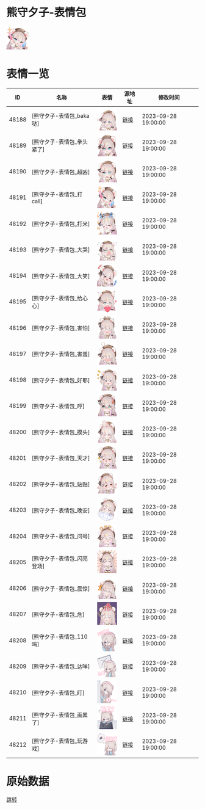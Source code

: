 # 熊守夕子-表情包

<img src="./cover.png" height="60" alt="cover" />

# 表情一览

|ID|名称|表情|源地址|修改时间|
|----|----|----|----|----|
|48188|[熊守夕子-表情包_baka哒]|<img src="./pic/048188_%5B熊守夕子-表情包_baka哒%5D.png" height="60" alt="baka哒"/>|[链接](https://i0.hdslb.com/bfs/garb/a1e487571301bac59fd6832c2177312c851f370e.png)|2023-09-28 19:00:00|
|48189|[熊守夕子-表情包_拳头紧了]|<img src="./pic/048189_%5B熊守夕子-表情包_拳头紧了%5D.png" height="60" alt="拳头紧了"/>|[链接](https://i0.hdslb.com/bfs/garb/b0ad103e1bfd7848845abfb3adb2a6052dbc3257.png)|2023-09-28 19:00:00|
|48190|[熊守夕子-表情包_超凶]|<img src="./pic/048190_%5B熊守夕子-表情包_超凶%5D.png" height="60" alt="超凶"/>|[链接](https://i0.hdslb.com/bfs/garb/5125bed138c1e161b97233de85b5444640f6b86b.png)|2023-09-28 19:00:00|
|48191|[熊守夕子-表情包_打call]|<img src="./pic/048191_%5B熊守夕子-表情包_打call%5D.png" height="60" alt="打call"/>|[链接](https://i0.hdslb.com/bfs/garb/ea72a2caf56c0cfcde5930ff7c3154665f3724b6.png)|2023-09-28 19:00:00|
|48192|[熊守夕子-表情包_打米]|<img src="./pic/048192_%5B熊守夕子-表情包_打米%5D.png" height="60" alt="打米"/>|[链接](https://i0.hdslb.com/bfs/garb/72df40c17dc3673678c473533c41f5feefe39c91.png)|2023-09-28 19:00:00|
|48193|[熊守夕子-表情包_大哭]|<img src="./pic/048193_%5B熊守夕子-表情包_大哭%5D.png" height="60" alt="大哭"/>|[链接](https://i0.hdslb.com/bfs/garb/da10d2e372ef66c8d2869115dceb4154af0e9695.png)|2023-09-28 19:00:00|
|48194|[熊守夕子-表情包_大笑]|<img src="./pic/048194_%5B熊守夕子-表情包_大笑%5D.png" height="60" alt="大笑"/>|[链接](https://i0.hdslb.com/bfs/garb/78e134d5a002fe51459704eabf29a92aaf0ce68c.png)|2023-09-28 19:00:00|
|48195|[熊守夕子-表情包_给心心]|<img src="./pic/048195_%5B熊守夕子-表情包_给心心%5D.png" height="60" alt="给心心"/>|[链接](https://i0.hdslb.com/bfs/garb/ae0063287086d7c7a7eb7767f24794b34aa5ae9d.png)|2023-09-28 19:00:00|
|48196|[熊守夕子-表情包_害怕]|<img src="./pic/048196_%5B熊守夕子-表情包_害怕%5D.png" height="60" alt="害怕"/>|[链接](https://i0.hdslb.com/bfs/garb/4ad3aebdb78b01174d7514b448bfcd6a5fe33cf7.png)|2023-09-28 19:00:00|
|48197|[熊守夕子-表情包_害羞]|<img src="./pic/048197_%5B熊守夕子-表情包_害羞%5D.png" height="60" alt="害羞"/>|[链接](https://i0.hdslb.com/bfs/garb/696cdd18ffdd4a04c409d2fc7befe186f9a7f12a.png)|2023-09-28 19:00:00|
|48198|[熊守夕子-表情包_好耶]|<img src="./pic/048198_%5B熊守夕子-表情包_好耶%5D.png" height="60" alt="好耶"/>|[链接](https://i0.hdslb.com/bfs/garb/f59214b40239bb01cc2be4289c03123e9eeb0444.png)|2023-09-28 19:00:00|
|48199|[熊守夕子-表情包_哼]|<img src="./pic/048199_%5B熊守夕子-表情包_哼%5D.png" height="60" alt="哼"/>|[链接](https://i0.hdslb.com/bfs/garb/51bf5c610ba0953642a2df9456b628825cf52255.png)|2023-09-28 19:00:00|
|48200|[熊守夕子-表情包_摸头]|<img src="./pic/048200_%5B熊守夕子-表情包_摸头%5D.png" height="60" alt="摸头"/>|[链接](https://i0.hdslb.com/bfs/garb/9ec88e5599e8cbf446c5efc04be12b7d1b8e0f96.png)|2023-09-28 19:00:00|
|48201|[熊守夕子-表情包_天才]|<img src="./pic/048201_%5B熊守夕子-表情包_天才%5D.png" height="60" alt="天才"/>|[链接](https://i0.hdslb.com/bfs/garb/120ccd78c235ad39b3ae0c1220af3d8b30c2abbd.png)|2023-09-28 19:00:00|
|48202|[熊守夕子-表情包_贴贴]|<img src="./pic/048202_%5B熊守夕子-表情包_贴贴%5D.png" height="60" alt="贴贴"/>|[链接](https://i0.hdslb.com/bfs/garb/a79d658c14fec62019a3c65a1d481aaa5d094c6d.png)|2023-09-28 19:00:00|
|48203|[熊守夕子-表情包_晚安]|<img src="./pic/048203_%5B熊守夕子-表情包_晚安%5D.png" height="60" alt="晚安"/>|[链接](https://i0.hdslb.com/bfs/garb/afe24d76108dc2cf427d98d3f6a47a7a2a137c48.png)|2023-09-28 19:00:00|
|48204|[熊守夕子-表情包_问号]|<img src="./pic/048204_%5B熊守夕子-表情包_问号%5D.png" height="60" alt="问号"/>|[链接](https://i0.hdslb.com/bfs/garb/090497db2dbfd971ae4499b676b94f96fc564dd5.png)|2023-09-28 19:00:00|
|48205|[熊守夕子-表情包_闪亮登场]|<img src="./pic/048205_%5B熊守夕子-表情包_闪亮登场%5D.png" height="60" alt="闪亮登场"/>|[链接](https://i0.hdslb.com/bfs/garb/13e8b1a752ae53b3f799259de59306051f177762.png)|2023-09-28 19:00:00|
|48206|[熊守夕子-表情包_震惊]|<img src="./pic/048206_%5B熊守夕子-表情包_震惊%5D.png" height="60" alt="震惊"/>|[链接](https://i0.hdslb.com/bfs/garb/89e17e2b38bb1d920c02bb5f22125c15d83e6d54.png)|2023-09-28 19:00:00|
|48207|[熊守夕子-表情包_危]|<img src="./pic/048207_%5B熊守夕子-表情包_危%5D.png" height="60" alt="危"/>|[链接](https://i0.hdslb.com/bfs/garb/e252da458dce5e451660809d2f6d52e94797f3da.png)|2023-09-28 19:00:00|
|48208|[熊守夕子-表情包_110吗]|<img src="./pic/048208_%5B熊守夕子-表情包_110吗%5D.png" height="60" alt="110吗"/>|[链接](https://i0.hdslb.com/bfs/garb/ea2fe929305b025bf15c63555a6b95ceb517a0e1.png)|2023-09-28 19:00:00|
|48209|[熊守夕子-表情包_达咩]|<img src="./pic/048209_%5B熊守夕子-表情包_达咩%5D.png" height="60" alt="达咩"/>|[链接](https://i0.hdslb.com/bfs/garb/2aa33e448443680b8df0434bca0338201b78be4f.png)|2023-09-28 19:00:00|
|48210|[熊守夕子-表情包_盯]|<img src="./pic/048210_%5B熊守夕子-表情包_盯%5D.png" height="60" alt="盯"/>|[链接](https://i0.hdslb.com/bfs/garb/eab68bcbf387edb97967f2325329530ab89bfbd1.png)|2023-09-28 19:00:00|
|48211|[熊守夕子-表情包_画累了]|<img src="./pic/048211_%5B熊守夕子-表情包_画累了%5D.png" height="60" alt="画累了"/>|[链接](https://i0.hdslb.com/bfs/garb/675d9a15c33388eca68f20fe73906610c820c46e.png)|2023-09-28 19:00:00|
|48212|[熊守夕子-表情包_玩游戏]|<img src="./pic/048212_%5B熊守夕子-表情包_玩游戏%5D.png" height="60" alt="玩游戏"/>|[链接](https://i0.hdslb.com/bfs/garb/8e4c6208af25e8bdff9069b382d423e66fe12dce.png)|2023-09-28 19:00:00|

# 原始数据

[跳转](./raw.json)

